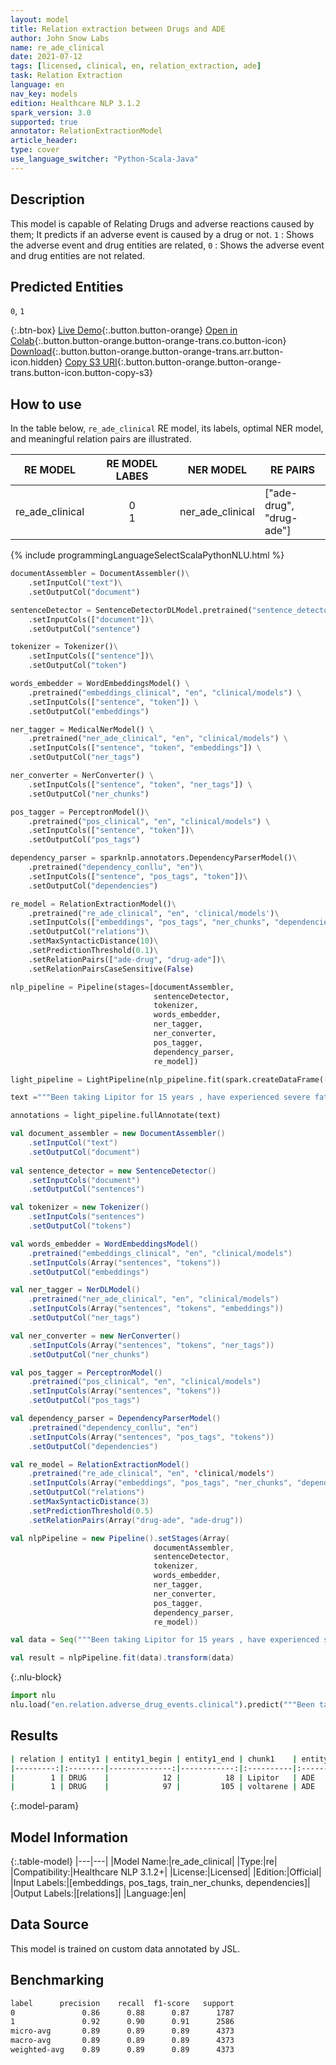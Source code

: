 ```yaml
---
layout: model
title: Relation extraction between Drugs and ADE
author: John Snow Labs
name: re_ade_clinical
date: 2021-07-12
tags: [licensed, clinical, en, relation_extraction, ade]
task: Relation Extraction
language: en
nav_key: models
edition: Healthcare NLP 3.1.2
spark_version: 3.0
supported: true
annotator: RelationExtractionModel
article_header:
type: cover
use_language_switcher: "Python-Scala-Java"
---
```



## Description


This model is capable of Relating Drugs and adverse reactions caused by them; It predicts if an adverse event is caused by a drug or not. `1` : Shows the adverse event and drug entities are related, `0` : Shows the adverse event and drug entities are not related.


## Predicted Entities


`0`, `1`


{:.btn-box}
[Live Demo](https://demo.johnsnowlabs.com/healthcare/RE_ADE/){:.button.button-orange}
[Open in Colab](https://colab.research.google.com/github/JohnSnowLabs/spark-nlp-workshop/blob/master/tutorials/streamlit_notebooks/healthcare/RE_ADE.ipynb){:.button.button-orange.button-orange-trans.co.button-icon}
[Download](https://s3.amazonaws.com/auxdata.johnsnowlabs.com/clinical/models/re_ade_clinical_en_3.1.2_3.0_1626104637779.zip){:.button.button-orange.button-orange-trans.arr.button-icon.hidden}
[Copy S3 URI](s3://auxdata.johnsnowlabs.com/clinical/models/re_ade_clinical_en_3.1.2_3.0_1626104637779.zip){:.button.button-orange.button-orange-trans.button-icon.button-copy-s3}


## How to use


In the table below, `re_ade_clinical` RE model, its labels, optimal NER model, and meaningful relation pairs are illustrated.


|     RE MODEL    | RE MODEL LABES |     NER MODEL    | RE PAIRS                     |
|:---------------:|:--------------:|:----------------:|------------------------------|
| re_ade_clinical |     0<br>1     | ner_ade_clinical | ["ade-drug",<br> "drug-ade"] |




<div class="tabs-box" markdown="1">
{% include programmingLanguageSelectScalaPythonNLU.html %}

```python
documentAssembler = DocumentAssembler()\
    .setInputCol("text")\
    .setOutputCol("document")

sentenceDetector = SentenceDetectorDLModel.pretrained("sentence_detector_dl","xx")\
    .setInputCols(["document"])\
    .setOutputCol("sentence")

tokenizer = Tokenizer()\
    .setInputCols(["sentence"])\
    .setOutputCol("token")

words_embedder = WordEmbeddingsModel() \
    .pretrained("embeddings_clinical", "en", "clinical/models") \
    .setInputCols(["sentence", "token"]) \
    .setOutputCol("embeddings")

ner_tagger = MedicalNerModel() \
    .pretrained("ner_ade_clinical", "en", "clinical/models") \
    .setInputCols(["sentence", "token", "embeddings"]) \
    .setOutputCol("ner_tags")

ner_converter = NerConverter() \
    .setInputCols(["sentence", "token", "ner_tags"]) \
    .setOutputCol("ner_chunks")

pos_tagger = PerceptronModel()\
    .pretrained("pos_clinical", "en", "clinical/models") \
    .setInputCols(["sentence", "token"])\
    .setOutputCol("pos_tags")

dependency_parser = sparknlp.annotators.DependencyParserModel()\
    .pretrained("dependency_conllu", "en")\
    .setInputCols(["sentence", "pos_tags", "token"])\
    .setOutputCol("dependencies")

re_model = RelationExtractionModel()\
    .pretrained("re_ade_clinical", "en", 'clinical/models')\
    .setInputCols(["embeddings", "pos_tags", "ner_chunks", "dependencies"])\
    .setOutputCol("relations")\
    .setMaxSyntacticDistance(10)\
    .setPredictionThreshold(0.1)\
    .setRelationPairs(["ade-drug", "drug-ade"])\
    .setRelationPairsCaseSensitive(False) 

nlp_pipeline = Pipeline(stages=[documentAssembler,
                                sentenceDetector,  
                                tokenizer, 
                                words_embedder, 
                                ner_tagger, 
                                ner_converter,
                                pos_tagger, 
                                dependency_parser, 
                                re_model])

light_pipeline = LightPipeline(nlp_pipeline.fit(spark.createDataFrame([[""]]).toDF("text")))

text ="""Been taking Lipitor for 15 years , have experienced severe fatigue a lot. The doctor moved me to voltarene 2 months ago, so far I have only had muscle cramps. """

annotations = light_pipeline.fullAnnotate(text)
```
```scala
val document_assembler = new DocumentAssembler()
    .setInputCol("text")
    .setOutputCol("document")
         
val sentence_detector = new SentenceDetector()
    .setInputCols("document")
    .setOutputCol("sentences")

val tokenizer = new Tokenizer()
    .setInputCols("sentences")
    .setOutputCol("tokens")

val words_embedder = WordEmbeddingsModel()
    .pretrained("embeddings_clinical", "en", "clinical/models")
    .setInputCols(Array("sentences", "tokens"))
    .setOutputCol("embeddings")

val ner_tagger = NerDLModel()
    .pretrained("ner_ade_clinical", "en", "clinical/models")
    .setInputCols(Array("sentences", "tokens", "embeddings"))
    .setOutputCol("ner_tags")

val ner_converter = new NerConverter()
    .setInputCols(Array("sentences", "tokens", "ner_tags"))
    .setOutputCol("ner_chunks")

val pos_tagger = PerceptronModel()
    .pretrained("pos_clinical", "en", "clinical/models")
    .setInputCols(Array("sentences", "tokens"))
    .setOutputCol("pos_tags")

val dependency_parser = DependencyParserModel()
    .pretrained("dependency_conllu", "en")
    .setInputCols(Array("sentences", "pos_tags", "tokens"))
    .setOutputCol("dependencies")

val re_model = RelationExtractionModel()
    .pretrained("re_ade_clinical", "en", 'clinical/models')
    .setInputCols(Array("embeddings", "pos_tags", "ner_chunks", "dependencies"))
    .setOutputCol("relations")
    .setMaxSyntacticDistance(3) 
    .setPredictionThreshold(0.5) 
    .setRelationPairs(Array("drug-ade", "ade-drug"))

val nlpPipeline = new Pipeline().setStages(Array(
                                documentAssembler,
                                sentenceDetector,  
                                tokenizer, 
                                words_embedder, 
                                ner_tagger, 
                                ner_converter,
                                pos_tagger, 
                                dependency_parser, 
                                re_model))

val data = Seq("""Been taking Lipitor for 15 years , have experienced severe fatigue a lot. The doctor moved me to voltarene 2 months ago, so far I have only had muscle cramps. """).toDS.toDF("text")

val result = nlpPipeline.fit(data).transform(data)

```


{:.nlu-block}
```python
import nlu
nlu.load("en.relation.adverse_drug_events.clinical").predict("""Been taking Lipitor for 15 years , have experienced severe fatigue a lot. The doctor moved me to voltarene 2 months ago, so far I have only had muscle cramps.""")
```

</div>


## Results


```bash
| relation | entity1 | entity1_begin | entity1_end | chunk1    | entity2 | entity2_begin | entity2_end | chunk2         | confidence |
|---------:|:--------|--------------:|------------:|:----------|:--------|--------------:|------------:|:---------------|-----------:|
|        1 | DRUG    |            12 |          18 | Lipitor   | ADE     |            52 |          65 | severe fatigue |   1        |
|        1 | DRUG    |            97 |         105 | voltarene | ADE     |           144 |         156 | muscle cramps  |   0.997283 |
```


{:.model-param}
## Model Information


{:.table-model}
|---|---|
|Model Name:|re_ade_clinical|
|Type:|re|
|Compatibility:|Healthcare NLP 3.1.2+|
|License:|Licensed|
|Edition:|Official|
|Input Labels:|[embeddings, pos_tags, train_ner_chunks, dependencies]|
|Output Labels:|[relations]|
|Language:|en|


## Data Source


This model is trained on custom data annotated by JSL.


## Benchmarking


```bash
label      precision    recall  f1-score   support
0               0.86      0.88      0.87      1787
1               0.92      0.90      0.91      2586
micro-avg       0.89      0.89      0.89      4373
macro-avg       0.89      0.89      0.89      4373
weighted-avg    0.89      0.89      0.89      4373
```